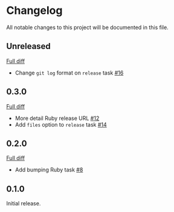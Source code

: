 # Changelog

All notable changes to this project will be documented in this file.

## Unreleased

[Full diff](https://github.com/ybiquitous/aufgaben/compare/0.3.0...HEAD)

- Change `git log` format on `release` task [#16](https://github.com/ybiquitous/aufgaben/pull/16)

## 0.3.0

[Full diff](https://github.com/ybiquitous/aufgaben/compare/0.2.0...0.3.0)

- More detail Ruby release URL [#12](https://github.com/ybiquitous/aufgaben/pull/12)
- Add `files` option to `release` task [#14](https://github.com/ybiquitous/aufgaben/pull/14)

## 0.2.0

[Full diff](https://github.com/ybiquitous/aufgaben/compare/0.1.0...0.2.0)

- Add bumping Ruby task [#8](https://github.com/ybiquitous/aufgaben/pull/8)

## 0.1.0

Initial release.
